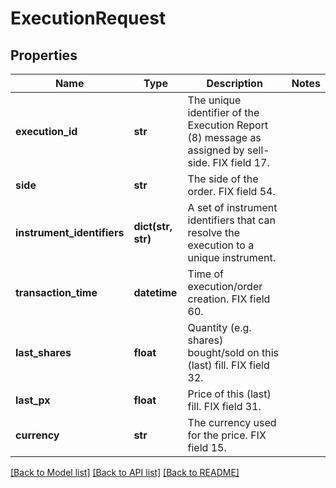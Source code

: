 # ExecutionRequest


## Properties
Name | Type | Description | Notes
------------ | ------------- | ------------- | -------------
**execution_id** | **str** | The unique identifier of the Execution Report (8) message as assigned by sell-side. FIX field 17. | 
**side** | **str** | The side of the order. FIX field 54. | 
**instrument_identifiers** | **dict(str, str)** | A set of instrument identifiers that can resolve the execution to a unique instrument. | 
**transaction_time** | **datetime** | Time of execution/order creation. FIX field 60. | 
**last_shares** | **float** | Quantity (e.g. shares) bought/sold on this (last) fill. FIX field 32. | 
**last_px** | **float** | Price of this (last) fill. FIX field 31. | 
**currency** | **str** | The currency used for the price. FIX field 15. | 

[[Back to Model list]](../README.md#documentation-for-models) [[Back to API list]](../README.md#documentation-for-api-endpoints) [[Back to README]](../README.md)


